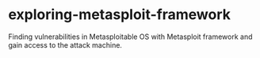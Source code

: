 # exploring-metasploit-framework
Finding vulnerabilities in Metasploitable OS with Metasploit framework and gain access to the attack machine.
